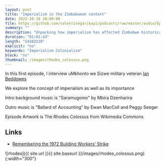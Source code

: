 ```yaml
---
layout: post
title: "Imperialism in the Zimbabwean context"
date: 2022-10-18 10:00:00
file: https://github.com/valentinegarikayi/podcasts/raw/master/audio/Ep01_2022_Ian Beddowes_Imperialism.mp3
summary: ""
description: "Unpacking how imperialism has affected Zimbabwe historically and in contemporary times"
duration: "01:01:43"
length: "54383220"
explicit: "no"
keywords: "Imperialism Colonialism"
block: "no"
thumbnail: /images/rhodes_colossus.png
---
```


In this first episode, I interview uMkhonto we Sizwe military veteran [Ian Beddowes](https://www.facebook.com/ian.beddowes.77)

We explore the concept of imperialism as well as its importance

Intro background music is "Saramugomo" by Mbira Dzenharira

Outro music is "Ballard of Accounting" by Ewan MacColl and Peggy Seeger

Episode Artwork is The Rhodes Colossus from Wikimedia Commons

<!--more-->

## Links

* [Remembering the 1972 Building Workers’ Strike](https://tribunemag.co.uk/2022/07/1972-building-workers-strike-50-years-shrewsbury-24-pickets)

![rhodes]({{ site.url }}{{ site.baseurl }}/images/rhodes_colossus.png){:width="300"}
